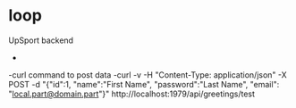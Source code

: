 # loop
UpSport backend

-
-curl command to post data
-curl -v -H "Content-Type: application/json" -X POST -d "{\"id\":1, \"name\":\"First Name\", \"password\":\"Last Name\", \"email\": \"local.part@domain.part\"}" http://localhost:1979/api/greetings/test
